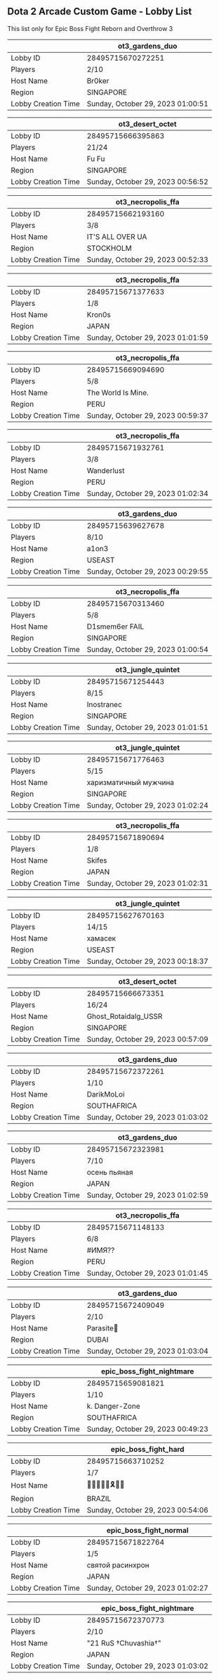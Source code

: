 ## Dota 2 Arcade Custom Game - Lobby List

This list only for Epic Boss Fight Reborn and Overthrow 3

|  | ot3_gardens_duo |
| ------ | ------ |
| Lobby ID | 28495715670272251 |
| Players | 2/10 |
| Host Name | Br0ker |
| Region | SINGAPORE |
| Lobby Creation Time | Sunday, October 29, 2023 01:00:51 |


|  | ot3_desert_octet |
| ------ | ------ |
| Lobby ID | 28495715666395863 |
| Players | 21/24 |
| Host Name | Fu Fu |
| Region | SINGAPORE |
| Lobby Creation Time | Sunday, October 29, 2023 00:56:52 |


|  | ot3_necropolis_ffa |
| ------ | ------ |
| Lobby ID | 28495715662193160 |
| Players | 3/8 |
| Host Name | IT'S ALL OVER UA |
| Region | STOCKHOLM |
| Lobby Creation Time | Sunday, October 29, 2023 00:52:33 |


|  | ot3_necropolis_ffa |
| ------ | ------ |
| Lobby ID | 28495715671377633 |
| Players | 1/8 |
| Host Name | Kron0s |
| Region | JAPAN |
| Lobby Creation Time | Sunday, October 29, 2023 01:01:59 |


|  | ot3_necropolis_ffa |
| ------ | ------ |
| Lobby ID | 28495715669094690 |
| Players | 5/8 |
| Host Name | The World Is Mine. |
| Region | PERU |
| Lobby Creation Time | Sunday, October 29, 2023 00:59:37 |


|  | ot3_necropolis_ffa |
| ------ | ------ |
| Lobby ID | 28495715671932761 |
| Players | 3/8 |
| Host Name | Wanderlust |
| Region | PERU |
| Lobby Creation Time | Sunday, October 29, 2023 01:02:34 |


|  | ot3_gardens_duo |
| ------ | ------ |
| Lobby ID | 28495715639627678 |
| Players | 8/10 |
| Host Name | a1on3 |
| Region | USEAST |
| Lobby Creation Time | Sunday, October 29, 2023 00:29:55 |


|  | ot3_necropolis_ffa |
| ------ | ------ |
| Lobby ID | 28495715670313460 |
| Players | 5/8 |
| Host Name | D1smem6er FAIL |
| Region | SINGAPORE |
| Lobby Creation Time | Sunday, October 29, 2023 01:00:54 |


|  | ot3_jungle_quintet |
| ------ | ------ |
| Lobby ID | 28495715671254443 |
| Players | 8/15 |
| Host Name | Inostranec |
| Region | SINGAPORE |
| Lobby Creation Time | Sunday, October 29, 2023 01:01:51 |


|  | ot3_jungle_quintet |
| ------ | ------ |
| Lobby ID | 28495715671776463 |
| Players | 5/15 |
| Host Name | харизматичный мужчина |
| Region | SINGAPORE |
| Lobby Creation Time | Sunday, October 29, 2023 01:02:24 |


|  | ot3_necropolis_ffa |
| ------ | ------ |
| Lobby ID | 28495715671890694 |
| Players | 1/8 |
| Host Name | Skifes |
| Region | JAPAN |
| Lobby Creation Time | Sunday, October 29, 2023 01:02:31 |


|  | ot3_jungle_quintet |
| ------ | ------ |
| Lobby ID | 28495715627670163 |
| Players | 14/15 |
| Host Name | хамасек |
| Region | USEAST |
| Lobby Creation Time | Sunday, October 29, 2023 00:18:37 |


|  | ot3_desert_octet |
| ------ | ------ |
| Lobby ID | 28495715666673351 |
| Players | 16/24 |
| Host Name | Ghost_Rotaidalg_USSR |
| Region | SINGAPORE |
| Lobby Creation Time | Sunday, October 29, 2023 00:57:09 |


|  | ot3_gardens_duo |
| ------ | ------ |
| Lobby ID | 28495715672372261 |
| Players | 1/10 |
| Host Name | DarikMoLoi |
| Region | SOUTHAFRICA |
| Lobby Creation Time | Sunday, October 29, 2023 01:03:02 |


|  | ot3_gardens_duo |
| ------ | ------ |
| Lobby ID | 28495715672323981 |
| Players | 7/10 |
| Host Name | осень пьяная |
| Region | JAPAN |
| Lobby Creation Time | Sunday, October 29, 2023 01:02:59 |


|  | ot3_necropolis_ffa |
| ------ | ------ |
| Lobby ID | 28495715671148133 |
| Players | 6/8 |
| Host Name | #ИМЯ?? |
| Region | PERU |
| Lobby Creation Time | Sunday, October 29, 2023 01:01:45 |


|  | ot3_gardens_duo |
| ------ | ------ |
| Lobby ID | 28495715672409049 |
| Players | 2/10 |
| Host Name | Parasiteِ |
| Region | DUBAI |
| Lobby Creation Time | Sunday, October 29, 2023 01:03:04 |


|  | epic_boss_fight_nightmare |
| ------ | ------ |
| Lobby ID | 28495715659081821 |
| Players | 1/10 |
| Host Name | k. Danger-Zone |
| Region | SOUTHAFRICA |
| Lobby Creation Time | Sunday, October 29, 2023 00:49:23 |


|  | epic_boss_fight_hard |
| ------ | ------ |
| Lobby ID | 28495715663710252 |
| Players | 1/7 |
| Host Name | 🙏🎵🌴🌞🎵🎗👢👢 |
| Region | BRAZIL |
| Lobby Creation Time | Sunday, October 29, 2023 00:54:06 |


|  | epic_boss_fight_normal |
| ------ | ------ |
| Lobby ID | 28495715671822764 |
| Players | 1/5 |
| Host Name | святой расинхрон |
| Region | JAPAN |
| Lobby Creation Time | Sunday, October 29, 2023 01:02:27 |


|  | epic_boss_fight_nightmare |
| ------ | ------ |
| Lobby ID | 28495715672370773 |
| Players | 2/10 |
| Host Name | "21 RuS †Chuvashia†" |
| Region | JAPAN |
| Lobby Creation Time | Sunday, October 29, 2023 01:03:02 |


